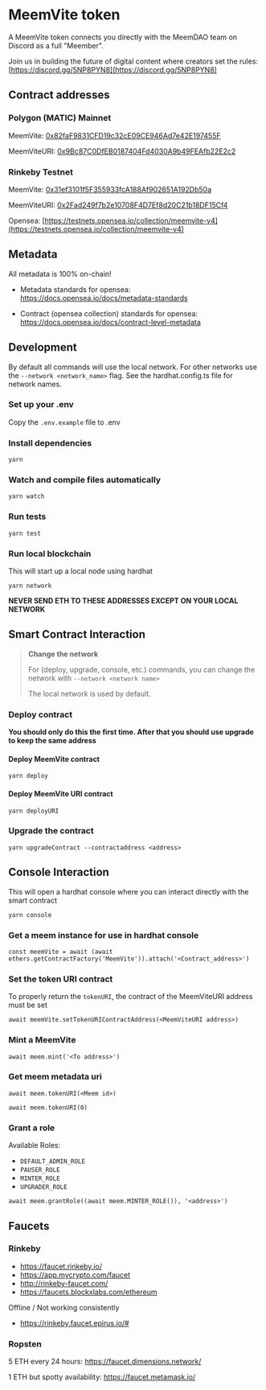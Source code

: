 # MeemVite token

A MeemVite token connects you directly with the MeemDAO team on Discord as a full "Meember".

Join us in building the future of digital content where creators set the rules: [https://discord.gg/5NP8PYN8](https://discord.gg/5NP8PYN8)

## Contract addresses

### Polygon (MATIC) Mainnet

MeemVite: [0x82faF9831CFD19c32cE09CE946Ad7e42E197455F](https://polygonscan.com/address/0x82faF9831CFD19c32cE09CE946Ad7e42E197455F)

MeemViteURI: [0x9Bc87C0DfEB0187404Fd4030A9b49FEAfb22E2c2](https://polygonscan.com/address/0x9Bc87C0DfEB0187404Fd4030A9b49FEAfb22E2c2)

### Rinkeby Testnet

MeemVite: [0x31ef3101f5F355933fcA188Af902651A192Db50a](https://rinkeby.etherscan.io/address/0x31ef3101f5F355933fcA188Af902651A192Db50a)

MeemViteURI: [0x2Fad249f7b2e10708F4D7Ef8d20C21b18DF15Cf4](https://rinkeby.etherscan.io/address/0x2Fad249f7b2e10708F4D7Ef8d20C21b18DF15Cf4)

Opensea: [https://testnets.opensea.io/collection/meemvite-v4](https://testnets.opensea.io/collection/meemvite-v4)

## Metadata

All metadata is 100% on-chain!

* Metadata standards for opensea: https://docs.opensea.io/docs/metadata-standards

* Contract (opensea collection) standards for opensea: https://docs.opensea.io/docs/contract-level-metadata

## Development

By default all commands will use the local network. For other networks use the ```--network <network_name>``` flag. See the hardhat.config.ts file for network names.

### Set up your .env

Copy the `.env.example` file to .env

### Install dependencies

```yarn```

### Watch and compile files automatically

```yarn watch```

### Run tests

```yarn test```

### Run local blockchain

This will start up a local node using hardhat

```yarn network```

**NEVER SEND ETH TO THESE ADDRESSES EXCEPT ON YOUR LOCAL NETWORK**

## Smart Contract Interaction

> **Change the network**
>
> For (deploy, upgrade, console, etc.) commands, you can change the network with `--network <network name>`
>
> The local network is used by default.

### Deploy contract

**You should only do this the first time. After that you should use upgrade to keep the same address**

#### Deploy MeemVite contract

```yarn deploy```

#### Deploy MeemVite URI contract

```yarn deployURI```

### Upgrade the contract

```yarn upgradeContract --contractaddress <address>```

## Console Interaction

This will open a hardhat console where you can interact directly with the smart contract

```yarn console```

### Get a meem instance for use in hardhat console

```
const meemVite = await (await ethers.getContractFactory('MeemVite')).attach('<Contract_address>')
```

### Set the token URI contract

To properly return the `tokenURI`, the contract of the MeemViteURI address must be set

```
await meemVite.setTokenURIContractAddress(<MeemViteURI address>)
```

### Mint a MeemVite

```
await meem.mint('<To address>')
```

### Get meem metadata uri

```
await meem.tokenURI(<Meem id>)

await meem.tokenURI(0)
```

### Grant a role

Available Roles:

* `DEFAULT_ADMIN_ROLE`
* `PAUSER_ROLE`
* `MINTER_ROLE`
* `UPGRADER_ROLE`

```
await meem.grantRole((await meem.MINTER_ROLE()), '<address>')
```

## Faucets

### Rinkeby

* https://faucet.rinkeby.io/
* https://app.mycrypto.com/faucet
* http://rinkeby-faucet.com/
* https://faucets.blockxlabs.com/ethereum

Offline / Not working consistently
* https://rinkeby.faucet.epirus.io/#


### Ropsten

5 ETH every 24 hours: https://faucet.dimensions.network/

1 ETH but spotty availability: https://faucet.metamask.io/